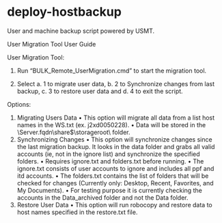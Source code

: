 # deploy-hostbackup
User and machine backup script powered by USMT.

User Migration Tool User Guide

User Migration Tool:
1)	 Run “BULK_Remote_UserMigration.cmd” to start the migration tool.
 
2)	Select 
    a.	1 to migrate user data, 
    b.	2 to Synchronize changes from last backup, 
    c.	3 to restore user data and 
    d.	4 to exit the script.

Options: 
1)	Migrating Users Data
    •	This option will migrate all data from a list host names in the WS.txt (ex. j2xd0050228).
    •	Data will be stored in the \\Server.fqdn\share$\storageroot\ folder.
2)	Synchronizing Changes
    •	This option will synchronize changes since the last migration backup.  It looks in the data folder and grabs all valid accounts (ie, not in the ignore list) and synchronize the specified folders.
    •	Requires ignore.txt and folders.txt before running.
    •	The ignore.txt consists of user accounts to ignore and includes all ppf and itd accounts.
    •	The folders.txt contains the list of folders that will be checked for changes (Currently only:  Desktop, Recent, Favorites, and My Documents).
    •	For testing purpose it is currently checking the accounts in the Data_archived folder and not the Data folder.
3)	Restore User Data
    •	This option will run robocopy and restore data to host names specified in the restore.txt file.
